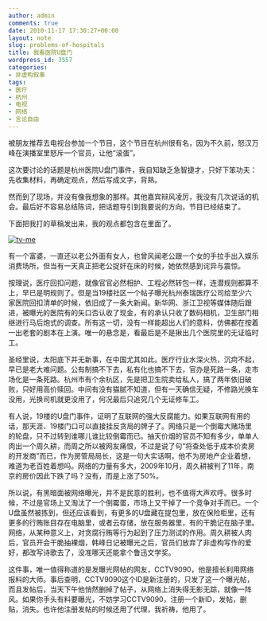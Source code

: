 ```yaml
---
author: admin
comments: true
date: 2010-11-17 17:30:27+00:00
layout: note
slug: problems-of-hospitals
title: 我看医院U盘门
wordpress_id: 3557
categories:
- 非虚构叙事
tags:
- 医疗
- 杭州
- 电视
- 网络
- 言论自由
---
```


被朋友推荐去电视台参加一个节目，这个节目在杭州很有名，因为不久前，怒汉万峰在演播室里怒斥一个官员，让他“滚蛋”。

这次要讨论的话题是杭州医院U盘门事件，我自知缺乏急智捷才，只好下笨功夫：先收集材料，再确定观点，然后写成文字，背熟。

然而到了现场，并没有像我想象的那样。其他嘉宾辩风凌厉，我没有几次说话的机会。最后好不容易总结陈词，把话题导引到我要说的方向，节目已经结束了。

下面把我打的草稿发出来，我的观点都包含在里面了。

[![tv-me](http://farm2.static.flickr.com/1293/5184499023_7850252533_o.jpg)](http://www.flickr.com/photos/42121485@N00/5184499023)

有一个富婆，一直还以老公外面有女人，也曾风闻老公跟一个女的手拉手出入娱乐消费场所，但当有一天真正把老公捉奸在床的时候，她依然感到诧异与震惊。 

按理说，医疗回扣问题，就像官官必然相护、工程必然转包一样，连潜规则都算不上，早已是明规则了。但是当19楼社区一个帖子曝光杭州泰瑞医疗公司给至少六家医院回扣清单的时候，依旧成了一条大新闻。新华网、浙江卫视等媒体随后跟进，被曝光的医院有的矢口否认收了现金，有的承认只收了数码相机，卫生部门相继进行马后炮式的调查。所有这一切，没有一样能超出人们的意料，仿佛都在按着一出老套的剧本在上演。唯一的悬念是，看最后是不是揪出几个医院里的无证临时工。 

圣经里说，太阳底下并无新事，在中国尤其如此。医疗行业水深火热，沉疴不起，早已是老大难问题。公有制搞不下去，私有化也搞不下去，官办是死路一条，走市场化是一条死路。杭州市有个余杭区，先是把卫生院卖给私人，搞了两年依旧破败，只好用高价赎回。中间有没有猫腻不知道，但有一天确信无疑，不修路光换车没用，光换司机就更没用了，何况最后只追究几个无证修车工。 

有人说，19楼的U盘门事件，证明了互联网的强大反腐能力。如果互联网有用的话，那天涯、19楼门口可以直接挂反贪局的牌子了。网络只是一个倒霉大赌场里的轮盘，只不过转到谁哪儿谁比较倒霉而已。抽天价烟的官员不知有多少，单单人肉出一个周久耕，而周之所以被网友痛恨，不过是说了句“将查处低于成本价卖房的开发商”而已，作为房管局局长，这是一句大实话啊，他不为房地产企业着想，难道为老百姓着想吗。网络的力量有多大，2009年10月，周久耕被判了11年，南京的房价因此下跌了吗？没有，而是上涨了50%。 

所以说，有黑暗面被网络曝光，并不是民意的胜利，也不值得大声欢呼。很多时候，不过是官场上又淘汰了一个倒霉蛋，市场上又干掉了一个竞争对手而已。一个U盘虽然被拣到，但还应该看到，有更多的U盘藏在提包里，放在保险柜里，还有更多的行贿账目存在电脑里，或者云存储，放在服务器里，有的干脆记在脑子里。网络，从某种意义上，对贪腐行贿等行为起到了压力测试的作用。周久耕被人肉后，官员开会干脆抽裸烟，韩峰日记被曝光之后，官员们放弃了非虚构写作的爱好，都改写诗歌去了，没准哪天还能拿个鲁迅文学奖。 

这件事，唯一值得称道的是发曝光网帖的网友，CCTV9090，他是擅长利用网络报料的大师。事后查明，CCTV9090这个ID是新注册的，只发了这一个曝光帖，而且发帖后，当天下午他悄然删掉了帖子，从网络上消失得无影无踪，就像一阵风。如果你手头有料要曝光，不妨学习CCTV9090，注册一个新ID，发帖，删贴，消失。也许他注册发帖的时候还用了代理，我祈祷，他用了。
